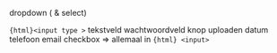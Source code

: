 dropdown ( & select)

`{html}<input type >`
tekstveld
wachtwoordveld
knop
uploaden
datum
telefoon
email
checkbox
=> allemaal in `{html} <input>`



